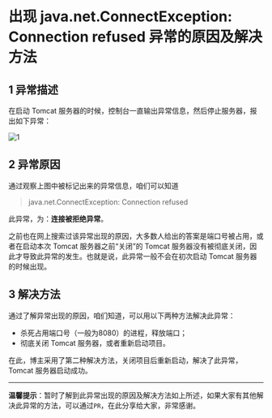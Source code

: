 # 出现 java.net.ConnectException: Connection refused 异常的原因及解决方法

1 异常描述
------

在启动 Tomcat 服务器的时候，控制台一直输出异常信息，然后停止服务器，报出如下异常：

![1](http://img.blog.csdn.net/20170417162232103)

2 异常原因
------

通过观察上图中被标记出来的异常信息，咱们可以知道

>  java.net.ConnectException: Connection refused

此异常，为：**连接被拒绝异常**。

之前也在网上搜索过该异常出现的原因，大多数人给出的答案是端口号被占用，或者在启动本次 Tomcat 服务器之前“关闭”的 Tomcat 服务器没有被彻底关闭，因此才导致此异常的发生。也就是说，此异常一般不会在初次启动 Tomcat 服务器的时候出现。



3 解决方法
------

通过了解异常出现的原因，咱们知道，可以用以下两种方法解决此异常：

 - 杀死占用端口号（一般为8080）的进程，释放端口；
 - 彻底关闭 Tomcat 服务器，或者重新启动项目。

在此，博主采用了第二种解决方法，关闭项目后重新启动，解决了此异常，Tomcat 服务器启动成功。

----------

**温馨提示**：暂时了解到此异常出现的原因及解决方法如上所述，如果大家有其他解决此异常的方法，可以通过`PR`，在此分享给大家，非常感谢。



